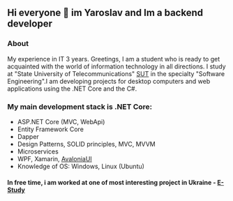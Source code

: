 ## Hi everyone 👋 im Yaroslav and Im a backend developer
### About
My experience in IT 3 years. Greetings, I am a student who is ready to get acquainted with the world of information technology in all directions. I study at "State University of Telecommunications" [SUT](http://www.dut.edu.ua/) in the specialty "Software Engineering".I am developing projects for desktop computers and web applications using the .NET Core and the C#. 

### My main development stack is .NET Core:
 * ASP.NET Core (MVC, WebApi)
 * Entity Framework Core
 * Dapper
 * Design Patterns, SOLID principles, MVC, MVVM
 * Microservices
 * WPF, Xamarin, [AvaloniaUI](https://github.com/AvaloniaUI/Avalonia)
 * Knowledge of OS: Windows, Linux (Ubuntu)
 
#### In free time, i am worked at one of most interesting project in Ukraine - [E-Study](https://github.com/EStudyProj/E-Study)
